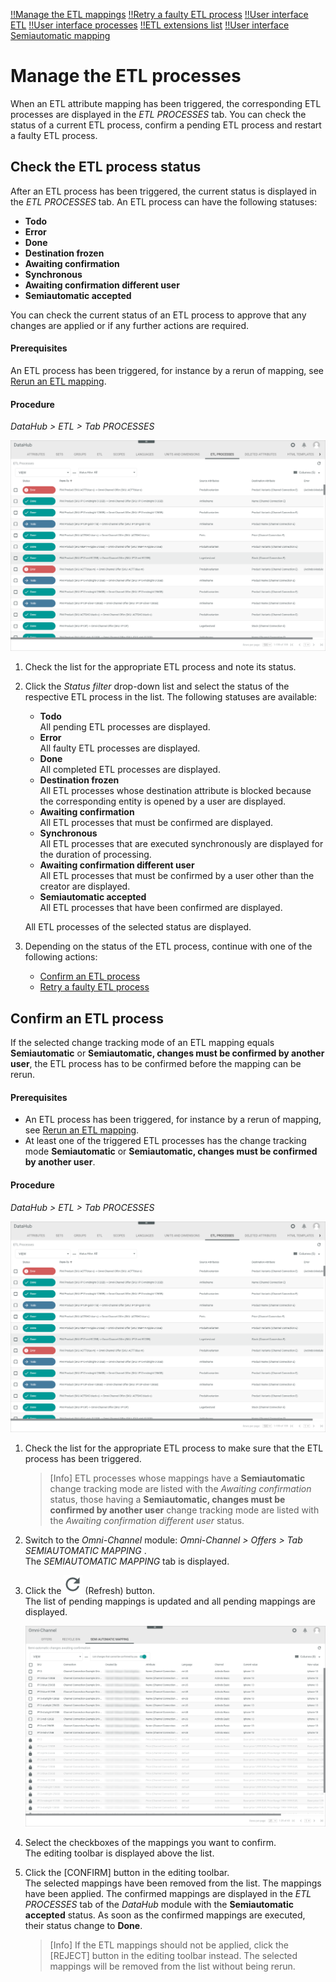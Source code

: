 [!!Manage the ETL mappings](./01_ManageETLMappings.md)
[!!Retry a faulty ETL process](../Troubleshooting/01_RetryFaultyETLProcess.md)
[!!User interface ETL](../UserInterface/02a_Mappings.md)
[!!User interface processes](../UserInterface/02b_Processes.md)
[!!ETL extensions list](../UserInterface/04_ETLExtensions.md)
[!!User interface Semiautomatic mapping](../../Channels/UserInterface/02c_SemiAutomaticMapping.md)

# Manage the ETL processes

When an ETL attribute mapping has been triggered, the corresponding ETL processes are displayed in the *ETL PROCESSES* tab.
You can check the status of a current ETL process, confirm a pending ETL process and restart a faulty ETL process.  


## Check the ETL process status

After an ETL process has been triggered, the current status is displayed in the *ETL PROCESSES* tab.
An ETL process can have the following statuses:
- **Todo**
- **Error**
- **Done**
- **Destination frozen**
- **Awaiting confirmation**
- **Synchronous**
- **Awaiting confirmation different user**
- **Semiautomatic accepted**   

You can check the current status of an ETL process to approve that any changes are applied or if any further actions are required.  

#### Prerequisites

An ETL process has been triggered, for instance by a rerun of mapping, see [Rerun an ETL mapping](./01_ManageETLMappings.md#rerun-an-etl-mapping).

#### Procedure

*DataHub > ETL > Tab PROCESSES*

![ETL processes](../../Assets/Screenshots/DataHub/Settings/ETLProcesses/ETLProcesses.png "[ETL processes]")

1. Check the list for the appropriate ETL process and note its status.

2. Click the *Status filter* drop-down list and select the status of the respective ETL process in the list. The following statuses are available:
    - **Todo**   
        All pending ETL processes are displayed.
    - **Error**  
        All faulty ETL processes are displayed.
    - **Done**   
        All completed ETL processes are displayed.
    - **Destination frozen**   
        All ETL processes whose destination attribute is blocked because the corresponding entity is opened by a user are displayed.
    - **Awaiting confirmation**   
        All ETL processes that must be confirmed are displayed.
    - **Synchronous**   
        All ETL processes that are executed synchronously are displayed for the duration of processing.
    - **Awaiting confirmation different user**   
        All ETL processes that must be confirmed by a user other than the creator are displayed.
    - **Semiautomatic accepted**   
        All ETL processes that have been confirmed are displayed.   

    All ETL processes of the selected status are displayed.

3. Depending on the status of the ETL process, continue with one of the following actions:
    - [Confirm an ETL process](#confirm-an-etl-process)
    - [Retry a faulty ETL process](../Troubleshooting/01_RetryFaultyETLProcess.md)
  



## Confirm an ETL process

If the selected change tracking mode of an ETL mapping equals **Semiautomatic** or **Semiautomatic, changes must be confirmed by another user**, the ETL process has to be confirmed before the mapping can be rerun.

#### Prerequisites

- An ETL process has been triggered, for instance by a rerun of mapping, see [Rerun an ETL mapping](./01_ManageETLMappings.md#rerun-an-etl-mapping).
- At least one of the triggered ETL processes has the change tracking mode **Semiautomatic** or **Semiautomatic, changes must be confirmed by another user**.

#### Procedure

*DataHub > ETL > Tab PROCESSES*

![ETL processes](../../Assets/Screenshots/DataHub/Settings/ETLProcesses/ETLProcesses.png "[ETL processes]")

1. Check the list for the appropriate ETL process to make sure that the ETL process has been triggered.

    > [Info] ETL processes whose mappings have a **Semiautomatic** change tracking mode are listed with the *Awaiting confirmation* status, those having a **Semiautomatic, changes must be confirmed by another user** change tracking mode are listed with the *Awaiting confirmation different user* status.

2. Switch to the *Omni-Channel* module: *Omni-Channel > Offers > Tab SEMIAUTOMATIC MAPPING* .      
    The *SEMIAUTOMATIC MAPPING* tab is displayed.

3. Click the ![Refresh](../../Assets/Icons/Refresh01.png "[Refresh]") (Refresh) button.   
    The list of pending mappings is updated and all pending mappings are displayed.

    ![Semiautomatic mapping](../../Assets/Screenshots/Channels/Offers/SemiAutomaticMapping/SemiAutomaticMapping.png "[Semiautomatic mapping]")

4. Select the checkboxes of the mappings you want to confirm.   
    The editing toolbar is displayed above the list.

5. Click the [CONFIRM] button in the editing toolbar.   
    The selected mappings have been removed from the list. The mappings have been applied. The confirmed mappings are displayed in the *ETL PROCESSES* tab of the *DataHub* module with the **Semiautomatic accepted** status. As soon as the confirmed mappings are executed, their status change to **Done**.

    > [Info] If the ETL mappings should not be applied, click the [REJECT] button in the editing toolbar instead. The selected mappings will be removed from the list without being rerun.
